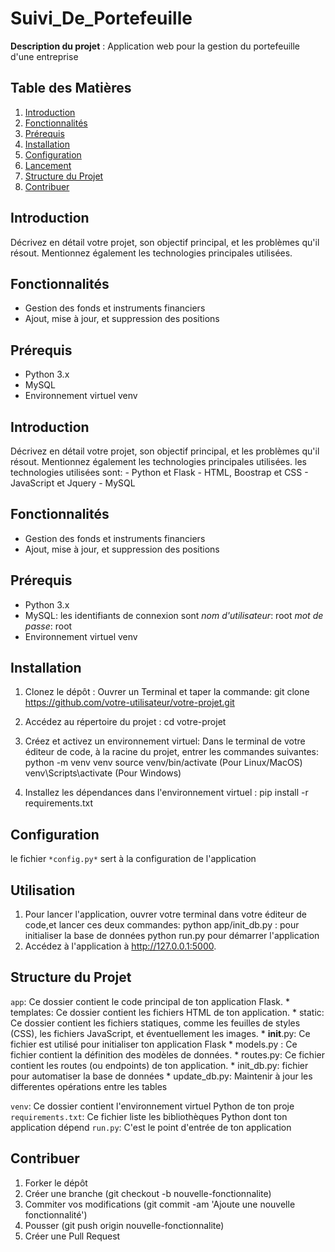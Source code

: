 # Suivi_De_Portefeuille

**Description du projet** : Application web pour la gestion du portefeuille d'une entreprise

## Table des Matières

1. [Introduction](#introduction)
2. [Fonctionnalités](#fonctionnalités)
3. [Prérequis](#prérequis)
4. [Installation](#installation)
5. [Configuration](#configuration)
6. [Lancement](#lancement)
7. [Structure du Projet](#structure-du-projet)
9. [Contribuer](#contribuer)


## Introduction

Décrivez en détail votre projet, son objectif principal, et les problèmes qu'il résout. Mentionnez également les technologies principales utilisées.

## Fonctionnalités

- Gestion des fonds et instruments financiers
- Ajout, mise à jour, et suppression des positions

## Prérequis

- Python 3.x
- MySQL
- Environnement virtuel venv

## Introduction

Décrivez en détail votre projet, son objectif principal, et les problèmes qu'il résout. Mentionnez également les technologies principales utilisées.
les technologies utilisées sont: - Python et Flask
                                 - HTML, Boostrap et CSS
                                 - JavaScript et Jquery
                                 - MySQL

## Fonctionnalités

- Gestion des fonds et instruments financiers
- Ajout, mise à jour, et suppression des positions


## Prérequis

- Python 3.x
- MySQL: les identifiants de connexion sont
         *nom d'utilisateur*: root
         *mot de passe*: root
- Environnement virtuel venv

## Installation

1. Clonez le dépôt :
   Ouvrer un Terminal et taper la commande:
   git clone https://github.com/votre-utilisateur/votre-projet.git

2. Accédez au répertoire du projet :
   cd votre-projet

3. Créez et activez un environnement virtuel:
   Dans le terminal de votre éditeur de code, à la racine du projet, entrer les commandes suivantes:
     python -m venv venv
     source venv/bin/activate  (Pour Linux/MacOS)
     venv\Scripts\activate  (Pour Windows)
   
5. Installez les dépendances dans l'environnement virtuel :
   pip install -r requirements.txt

## Configuration
le fichier `*config.py*` sert à la configuration de l'application

## Utilisation

1. Pour lancer l'application, ouvrer votre terminal dans votre éditeur de code,et lancer ces deux commandes:
   python app/init_db.py : pour initialiser la base de données
   python run.py pour démarrer l'application
2. Accédez à l'application à http://127.0.0.1:5000.

## Structure du Projet
`app`: Ce dossier contient le code principal de ton application Flask. 
     * templates: Ce dossier contient les fichiers HTML de ton application. 
     * static: Ce dossier contient les fichiers statiques, comme les feuilles de styles (CSS), les fichiers JavaScript, et éventuellement les images.
     * __init__.py: Ce fichier est utilisé pour initialiser ton application Flask
     * models.py : Ce fichier contient la définition des modèles de données. 
     * routes.py: Ce fichier contient les routes (ou endpoints) de ton application. 
     * init_db.py: fichier pour automatiser la base de données
     * update_db.py: Maintenir à jour les differentes opérations entre les tables
     
`venv`: Ce dossier contient l'environnement virtuel Python de ton proje
`requirements.txt`: Ce fichier liste les bibliothèques Python dont ton application dépend
`run.py`: C'est le point d'entrée de ton application

## Contribuer

1. Forker le dépôt
2. Créer une branche (git checkout -b nouvelle-fonctionnalite)
3. Commiter vos modifications (git commit -am 'Ajoute une nouvelle fonctionnalité')
4. Pousser (git push origin nouvelle-fonctionnalite)
5. Créer une Pull Request
